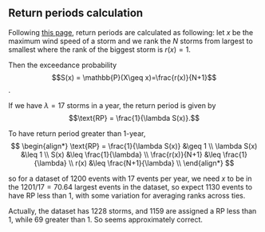 ## Return periods calculation
Following [this page](https://georgebv.github.io/pyextremes/user-guide/6-return-periods/), return periods are calculated as following: let $x$ be the maximum wind speed of a storm and we rank the $N$ storms from largest to smallest where the rank of the biggest storm is $r(x)=1$. 

Then the exceedance probability $$S(x) = \mathbb{P}(X\geq x)=\frac{r(x)}{N+1}$$.

If we have $\lambda=17$ storms in a year, the return period is given by
$$\text{RP} = \frac{1}{\lambda S(x)}.$$

To have return period greater than 1-year,
$$ 
\begin{align*}
\text{RP} = \frac{1}{\lambda S(x)} &\geq  1 \\
\lambda S(x) &\leq 1 \\
S(x) &\leq \frac{1}{\lambda} \\
\frac{r(x)}{N+1} &\leq \frac{1}{\lambda} \\
r(x) &\leq \frac{N+1}{\lambda} \\
\end{align*}
$$

so for a dataset of $1200$ events with 17 events per year, we need $x$ to be in the $1201 / 17 = 70.64$ largest events in the dataset, so expect $1130$ events to have RP less than 1, with some variation for averaging ranks across ties.

Actually, the dataset has $1228$ storms, and $1159$ are assigned a RP less than 1, while $69$ greater than 1. So seems approximately correct.